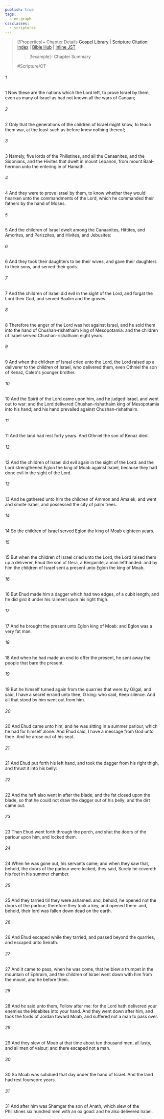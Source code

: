```yaml
---
publish: true
tags:
  - no-graph
cssclasses:
  - scriptures
---
```

>[!Properties]+ Chapter Details
>[Gospel Library](https://churchofjesuschrist.org/study/scriptures/ot/judg/3?lang=eng)    |    [Scripture Citation Index](https://scriptures.byu.edu/#06b03::c06b03)    |    [Bible Hub](https://biblehub.com/judges/3.htm)    |    [Inline JST](https://scripturetoolbox.com/html/ic/Judges/3.html)
>>[!example]- Chapter Summary
>> 
> 
>
>#Scripture/OT
###### 1
1 Now these are the nations which the Lord left, to prove Israel by them, even as many of Israel as had not known all the wars of Canaan;
###### 2
2 Only that the generations of the children of Israel might know, to teach them war, at the least such as before knew nothing thereof;
###### 3
3 Namely, five lords of the Philistines, and all the Canaanites, and the Sidonians, and the Hivites that dwelt in mount Lebanon, from mount Baal-hermon unto the entering in of Hamath.
###### 4
4 And they were to prove Israel by them, to know whether they would hearken unto the commandments of the Lord, which he commanded their fathers by the hand of Moses.
###### 5
5 And the children of Israel dwelt among the Canaanites, Hittites, and Amorites, and Perizzites, and Hivites, and Jebusites:
###### 6
6 And they took their daughters to be their wives, and gave their daughters to their sons, and served their gods.
###### 7
7 And the children of Israel did evil in the sight of the Lord, and forgat the Lord their God, and served Baalim and the groves.
###### 8
8 Therefore the anger of the Lord was hot against Israel, and he sold them into the hand of Chushan-rishathaim king of Mesopotamia: and the children of Israel served Chushan-rishathaim eight years.
###### 9
9 And when the children of Israel cried unto the Lord, the Lord raised up a deliverer to the children of Israel, who delivered them, even Othniel the son of Kenaz, Caleb's younger brother.
###### 10
10 And the Spirit of the Lord came upon him, and he judged Israel, and went out to war: and the Lord delivered Chushan-rishathaim king of Mesopotamia into his hand; and his hand prevailed against Chushan-rishathaim.
###### 11
11 And the land had rest forty years. And Othniel the son of Kenaz died.
###### 12
12 And the children of Israel did evil again in the sight of the Lord: and the Lord strengthened Eglon the king of Moab against Israel, because they had done evil in the sight of the Lord.
###### 13
13 And he gathered unto him the children of Ammon and Amalek, and went and smote Israel, and possessed the city of palm trees.
###### 14
14 So the children of Israel served Eglon the king of Moab eighteen years.
###### 15
15 But when the children of Israel cried unto the Lord, the Lord raised them up a deliverer, Ehud the son of Gera, a Benjamite, a man lefthanded: and by him the children of Israel sent a present unto Eglon the king of Moab.
###### 16
16 But Ehud made him a dagger which had two edges, of a cubit length; and he did gird it under his raiment upon his right thigh.
###### 17
17 And he brought the present unto Eglon king of Moab: and Eglon was a very fat man.
###### 18
18 And when he had made an end to offer the present, he sent away the people that bare the present.
###### 19
19 But he himself turned again from the quarries that were by Gilgal, and said, I have a secret errand unto thee, O king: who said, Keep silence. And all that stood by him went out from him.
###### 20
20 And Ehud came unto him; and he was sitting in a summer parlour, which he had for himself alone. And Ehud said, I have a message from God unto thee. And he arose out of his seat.
###### 21
21 And Ehud put forth his left hand, and took the dagger from his right thigh, and thrust it into his belly:
###### 22
22 And the haft also went in after the blade; and the fat closed upon the blade, so that he could not draw the dagger out of his belly; and the dirt came out.
###### 23
23 Then Ehud went forth through the porch, and shut the doors of the parlour upon him, and locked them.
###### 24
24 When he was gone out, his servants came; and when they saw that, behold, the doors of the parlour were locked, they said, Surely he covereth his feet in his summer chamber.
###### 25
25 And they tarried till they were ashamed: and, behold, he opened not the doors of the parlour; therefore they took a key, and opened them: and, behold, their lord was fallen down dead on the earth.
###### 26
26 And Ehud escaped while they tarried, and passed beyond the quarries, and escaped unto Seirath.
###### 27
27 And it came to pass, when he was come, that he blew a trumpet in the mountain of Ephraim, and the children of Israel went down with him from the mount, and he before them.
###### 28
28 And he said unto them, Follow after me: for the Lord hath delivered your enemies the Moabites into your hand. And they went down after him, and took the fords of Jordan toward Moab, and suffered not a man to pass over.
###### 29
29 And they slew of Moab at that time about ten thousand men, all lusty, and all men of valour; and there escaped not a man.
###### 30
30 So Moab was subdued that day under the hand of Israel. And the land had rest fourscore years.
###### 31
31 And after him was Shamgar the son of Anath, which slew of the Philistines six hundred men with an ox goad: and he also delivered Israel.
